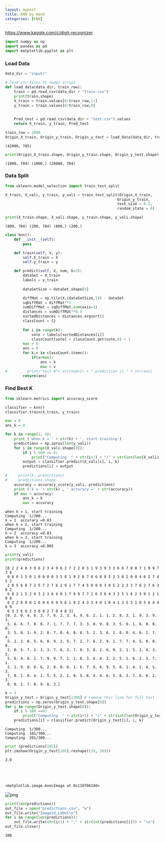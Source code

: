 ```yaml
---
layout: mypost
title: KNN by Hand
categories: [KNN]
---
```


https://www.kaggle.com/c/digit-recognizer


```python
import numpy as np 
import pandas as pd 
import matplotlib.pyplot as plt
```

### Load Data 


```python
data_dir = "input/"

# load csv files to numpy arrays
def load_data(data_dir, train_row):
    train = pd.read_csv(data_dir + "train.csv")
    print(train.shape)
    X_train = train.values[0:train_row,1:]
    y_train = train.values[0:train_row,0]
    
    
    Pred_test = pd.read_csv(data_dir + "test.csv").values
    return X_train, y_train, Pred_test

train_row = 1000 
Origin_X_train, Origin_y_train, Origin_y_test = load_data(data_dir, train_row)
```

    (42000, 785)



```python
print(Origin_X_train.shape, Origin_y_train.shape, Origin_y_test.shape)
```

    (1000, 784) (1000,) (28000, 784)


### Data Split


```python
from sklearn.model_selection import train_test_split

X_train, X_vali, y_train, y_vali = train_test_split(Origin_X_train,
                                                   Origin_y_train,
                                                   test_size = 0.2,
                                                   random_state = 0)

print(X_train.shape, X_vali.shape, y_train.shape, y_vali.shape)
```

    (800, 784) (200, 784) (800,) (200,)



```python
class knn():
    def __init__(self):
        pass

    def train(self, X, y):
        self.X_train = X
        self.y_train = y

    def predict(self, X, num, k=3):
        dataSet = X_train
        labels = y_train
      
        dataSetSize = dataSet.shape[0]

        diffMat = np.tile(X,(dataSetSize,1)) - dataSet
        sqDiffMat = diffMat**2
        sumDiffMat = sqDiffMat.sum(axis=1)
        distances = sumDiffMat**0.5
        sortedDistances = distances.argsort()
        classCount = {}
        
        for i in range(k):
            vote = labels[sortedDistances[i]]
            classCount[vote] = classCount.get(vote,0) + 1
        max = 0
        ans = 0
        for k,v in classCount.items():
            if(v>max):
                ans = k
                max = v
#         print("test #"+ str(num+1) + " prediction is " + str(ans)
        return(ans)
```

### Find Best K 


```python
from sklearn.metrics import accuracy_score

classifier = knn()
classifier.train(X_train, y_train)

max = 0
ans_k = 0

for k in range(1, 4):
    print ('when k = ' + str(k) + ', start training')
    predictions = np.zeros(len(y_vali))
    for i in range(X_vali.shape[0]):
        if i % 500 == 0:
            print("Computing  " + str(i+1) + "/" + str(int(len(X_vali))) + "...")
        output = classifier.predict(X_vali[i], i, k)
        predictions[i] = output
    
#     print(k, predictions)
#     predictions.shape
    accuracy = accuracy_score(y_vali, predictions)
    print ('k = '+ str(k) , ' accuracy =' + str(accuracy))
    if max < accuracy:
        ans_k = k
        max = accuracy
```

    when k = 1, start training
    Computing  1/200...
    k = 1  accuracy =0.83
    when k = 2, start training
    Computing  1/200...
    k = 2  accuracy =0.83
    when k = 3, start training
    Computing  1/200...
    k = 3  accuracy =0.865



```python
print(y_vali)
print(predictions)
```

    [0 2 2 4 8 3 9 6 2 3 4 9 6 2 7 2 2 8 3 1 9 3 9 3 3 6 6 7 8 0 7 1 9 9 7 3 8
     0 8 0 3 5 0 1 0 0 0 0 3 5 8 1 9 2 8 7 0 6 8 8 5 2 3 6 2 0 0 4 6 2 7 4 5 2
     2 0 5 6 0 7 2 5 7 2 7 6 2 9 1 7 7 4 5 0 0 8 3 0 5 2 2 3 3 7 6 2 7 6 3 8 2
     6 8 2 1 5 2 4 3 2 3 6 4 0 1 7 9 9 7 7 1 6 3 6 4 3 2 5 1 6 2 3 9 1 2 1 9 8
     0 2 2 8 0 0 1 6 9 6 6 9 5 6 1 9 2 4 3 3 4 0 1 0 4 1 3 5 3 1 0 5 6 4 4 6 9
     6 3 3 6 0 2 3 0 0 2 7 0 4 8 3]
    [0. 2. 0. 4. 8. 3. 7. 6. 2. 3. 4. 9. 6. 2. 1. 1. 2. 8. 3. 1. 9. 3. 9. 3.
     5. 6. 6. 7. 8. 0. 7. 1. 7. 7. 7. 3. 3. 0. 9. 0. 3. 5. 0. 1. 6. 0. 0. 0.
     3. 5. 8. 1. 9. 2. 0. 7. 0. 6. 8. 8. 5. 2. 3. 6. 2. 0. 0. 4. 6. 2. 7. 4.
     5. 2. 2. 0. 5. 6. 0. 9. 2. 5. 7. 2. 7. 6. 2. 9. 1. 7. 7. 4. 5. 0. 0. 8.
     2. 0. 5. 7. 2. 3. 3. 7. 6. 2. 7. 6. 3. 8. 2. 6. 8. 2. 1. 5. 2. 4. 3. 2.
     5. 6. 4. 0. 1. 7. 9. 9. 7. 1. 1. 6. 3. 6. 4. 3. 2. 5. 1. 6. 2. 3. 7. 1.
     2. 1. 9. 8. 0. 6. 2. 8. 0. 0. 1. 6. 7. 6. 6. 9. 5. 6. 1. 4. 2. 4. 5. 3.
     7. 0. 1. 0. 4. 1. 5. 5. 2. 1. 0. 5. 6. 4. 4. 6. 5. 6. 3. 7. 6. 0. 2. 3.
     0. 0. 2. 7. 0. 9. 8. 3.]



```python
k = 3
Origin_y_test = Origin_y_test[:300] # remove this line for full test
predictions = np.zeros(Origin_y_test.shape[0])
for i in range(Origin_y_test.shape[0]):
    if i % 100 ==0:
        print("Computing  " + str(i+1) + "/" + str(int(len(Origin_y_test))) + "...")
    predictions[i] = classifier.predict(Origin_y_test[i], i, k)

```

    Computing  1/300...
    Computing  101/300...
    Computing  201/300...



```python
print (predictions[105])
plt.imshow(Origin_y_test[105].reshape((28, 28)))
```

    3.0





    <matplotlib.image.AxesImage at 0x119f06240>




![png](KNN2_12_2.png)



```python
print(len(predictions))
out_file = open("predictions.csv", "w")
out_file.write("ImageId,Label\n")
for i in range(len(predictions)):
    out_file.write(str(i+1) + "," + str(int(predictions[i])) + "\n")
out_file.close()
```

    300

